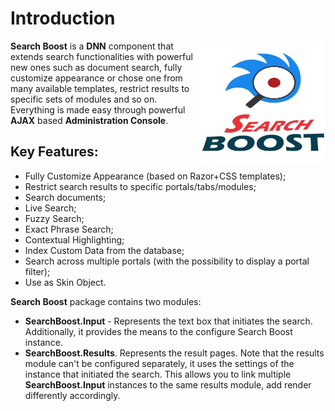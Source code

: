 # Introduction

<img style="float: right; height: 200px; width: 200px;" src="getting-started/assets/sb.jpg"/>

**Search Boost** is a **DNN** component that extends search functionalities with powerful new ones such as document search, fully customize appearance or chose one from many available templates, restrict results to specific sets of modules and so on. Everything is made easy through powerful **AJAX** based **Administration Console**.

## Key Features:
* Fully Customize Appearance (based on Razor+CSS templates);
* Restrict search results to specific portals/tabs/modules;
* Search documents;
* Live Search;
* Fuzzy Search;
* Exact Phrase Search;
* Contextual Highlighting;
* Index Custom Data from the database;
* Search across multiple portals (with the possibility to display a portal filter);
* Use as Skin Object.

**Search Boost** package contains two modules:

* **SearchBoost.Input** - Represents the text box that initiates the search. Additionally, it provides the means to the configure Search Boost instance.
* **SearchBoost.Results**. Represents the result pages. Note that the results module can't be configured separately, it uses the settings of the instance that initiated the search. This allows you to link multiple **SearchBoost.Input** instances to the same results module, add render differently accordingly.
